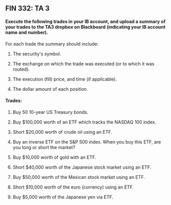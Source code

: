 ## FIN 332: TA 3

#### Execute the following trades in your IB account, and upload a summary of your trades to the TA3 dropbox on Blackboard (indicating your IB account name and number).

For each trade the summary should include:

1.  The security's symbol.

2.  The exchange on which the trade was executed (or to which it was routed).

3.  The execution (fill) price, and time (if applicable).

4.  The dollar amount of each position.

#### Trades:

1.  Buy 50 10-year US Treasury bonds.

2.  Buy $100,000 worth of an ETF which tracks the NASDAQ 100 index.

3.  Short $20,000 worth of crude oil using an ETF.

4.  Buy an inverse ETF on the S&P 500 index.  When you buy this ETF, are you long or short the market?

5.  Buy $10,000 worth of gold with an ETF.

6.  Short $40,000 worth of the Japanese stock market using an ETF.

7.  Buy $50,000 worth of the Mexican stock market using an ETF. 

8.  Short $10,000 worth of the euro (currency) using an ETF.

9.  Buy $5,000 worth of the Japanese yen via ETF.
